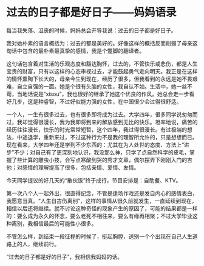 # 过去的日子都是好日子——妈妈语录 #
每当我失落、沮丧的时候，妈妈总会开导我说：过去的日子都是好日子。

我对她朴素的语言概括为：过去的都是美好的。好像这样的概括反而削弱了母亲这句话中包含的最朴素最真挚的感情，我是个蹩脚的翻译者。

这句话包含着对生活的乐观态度和豁达胸怀，过去的，不管快乐或悲伤，都是人生宝贵的财富，只有以这样的心态审视过去，才能鼓起勇气走向明天。我正是在这样的情怀熏陶下长大的，母亲今生到现在，经历了很多，但我看到的永远是她不畏艰难，自立自强的一面。她是个很有头脑的女性，我自认不如。生活中，她一丝不苟，当地话说是“xisou”，我也很好的继承了她这个优良的作风。她总会走一步看好几步，这是种睿智，不过好似能力强的女性，在中国很少会过得很舒适。

一个人，一生有很多过去，也有很多即将成为过去。大学四年，很多同学说匆匆而过，我却觉得很漫长，我为我即将到来的解放感到无比的快乐。坦率地说，痛苦的经历往往漫长，快乐的时光常常短暂，这个四年，我过得很漫长。有过极端的想法，中途退学，重新来过，不过这种行为不是我的理智所允许的，只是想想而已。现在看来，大学四年还是学到不少东西的：尤其在为人处世的态度、方法上“进步”不少；对自己有了更深刻地认识，我没那么神，只学了点自然科学的皮毛，掌握了些计算的雕虫小技，会写点寒酸到哭的秀才文章，偶尔摆弄下刚刚入门的吉他；对感情的理解提高了很多，包括亲情、爱情、友情。

今天同学提议的好几天的“散伙饭”终于成行，节目安排是：自助餐、KTV。

第一次八个人一起外出，很直得纪念，不管是逢场作戏还是发自内心的感情表白，我愿意当真。“人生自古伤离别”，这样的事情从很久前就发生，一直延续到现在，相信以后还将继续。就不讨论这种奇怪的现象产生的原因了，可能的结果都是一样的：要么成为永久的怀念，要么老死不相往来，要么有缘再相聚；不过大学毕业这种离别，我相信最后的可能性小很多。

不管怎么样，到结束一段征程的时候了，挺起胸膛，送别一个个出现在自己人生道路上的人，继续前行。

“过去的日子都是好的日子”，我相信我妈妈的话。